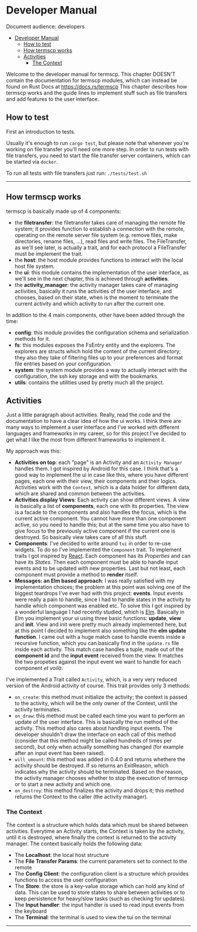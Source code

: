 # Developer Manual

Document audience: developers

- [Developer Manual](#developer-manual)
  - [How to test](#how-to-test)
  - [How termscp works](#how-termscp-works)
  - [Activities](#activities)
    - [The Context](#the-context)

Welcome to the developer manual for termscp. This chapter DOESN'T contain the documentation for termscp modules, which can instead be found on Rust Docs at <https://docs.rs/termscp>
This chapter describes how termscp works and the guide lines to implement stuff such as file transfers and add features to the user interface.

## How to test

First an introduction to tests.

Usually it's enough to run `cargo test`, but please note that whenever you're working on file transfer you'll need one more step.
In order to run tests with file transfers, you need to start the file transfer server containers, which can be started via `docker`.

To run all tests with file transfers just run: `./tests/test.sh`

---

## How termscp works

termscp is basically made up of 4 components:

- the **filetransfer**: the filetransfer takes care of managing the remote file system; it provides function to establish a connection with the remote, operating on the remote server file system (e.g. remove files, make directories, rename files, ...), read files and write files. The FileTransfer, as we'll see later, is actually a trait, and for each protocol a FileTransfer must be implement the trait.
- the **host**: the host module provides functions to interact with the local host file system.
- the **ui**: this module contains the implementation of the user interface, as we'll see in the next chapter, this is achieved through **activities**.
- the **activity_manager**: the activity manager takes care of managing activities, basically it runs the activities of the user interface, and chooses, based on their state, when is the moment to terminate the current activity and which activity to run after the current one.

In addition to the 4 main components, other have been added through the time:

- **config**: this module provides the configuration schema and serialization methods for it.
- **fs**: this modules exposes the FsEntry entity and the explorers. The explorers are structs which hold the content of the current directory; they also they take of filtering files up to your preferences and format file entries based on your configuration.
- **system**: the system module provides a way to actually interact with the configuration, the ssh key storage and with the bookmarks.
- **utils**: contains the utilities used by pretty much all the project.

## Activities

Just a little paragraph about activities. Really, read the code and the documentation to have a clear idea of how the ui works.
I think there are many ways to implement a user interface and I've worked with different languages and frameworks in my career, so for this project I've decided to get what I like the most from different frameworks to implement it.

My approach was this:

- **Activities on top**: each "page" is an Activity and an `Activity Manager` handles them. I got inspired by Android for this case. I think that's a good way to implement the ui in case like this, where you have different pages, each one with their view, their components and their logics. Activities work with the `Context`, which is a data holder for different data, which are shared and common between the activities.
- **Activities display Views**: Each activity can show different views. A view is basically a list of **components**, each one with its properties. The view is a facade to the components and also handles the focus, which is the current active component. You cannot have more than one component active, so you need to handle this; but at the same time you also have to give focus to the previously active component if the current one is destroyed. So basically view takes care of all this stuff.
- **Components**: I've decided to write around `tui` in order to re-use widgets. To do so I've implemented the `Component` trait. To implement traits I got inspired by [React](https://reactjs.org/). Each component has its *Properties* and can have its *States*. Then each component must be able to handle input events and to be updated with new properties. Last but not least, each component must provide a method to **render** itself.
- **Messages: an Elm based approach**: I was really satisfied with my implementation choices; the problem at this point was solving one of the biggest teardrops I've ever had with this project: **events**. Input events were really a pain to handle, since I had to handle states in the activity to handle which component was enabled etc. To solve this I got inspired by a wonderful language I had recently studied, which is [Elm](https://elm-lang.org/). Basically in Elm you implement your ui using three basic functions: **update**, **view** and **init**. View and init were pretty much already implemented here, but at this point I decided to implement also something like the **elm update function**. I came out with a huge match case to handle events inside a recursive function, which you can basically find in the `update.rs` file inside each activity. This match case handles a tuple, made out of the **component id** and the **input event** received from the view. It matches the two propeties against the input event we want to handle for each component *et voilà*.

I've implemented a Trait called `Activity`, which, is a very very reduced version of the Android activity of course.
This trait provides only 3 methods:

- `on_create`: this method must initialize the activity; the context is passed to the activity, which will be the only owner of the Context, until the activity terminates.
- `on_draw`: this method must be called each time you want to perform an update of the user interface. This is basically the run method of the activity. This method also cares about handling input events. The developer shouldn't draw the interface on each call of this method (consider that this method might be called hundreds of times per second), but only when actually something has changed (for example after an input event has been raised).
- `will_umount`: this method was added in 0.4.0 and returns whethere the activity should be destroyed. If so returns an ExitReason, which indicates why the activity should be terminated. Based on the reason, the activity manager chooses whether to stop the execution of termscp or to start a new activity and which one.
- `on_destroy`: this method finalizes the activity and drops it; this method returns the Context to the caller (the activity manager).

### The Context

The context is a structure which holds data which must be shared between activities. Everytime an Activity starts, the Context is taken by the activity, until it is destroyed, where finally the context is returned to the activity manager.
The context basically holds the following data:

- The **Localhost**: the local host structure
- The **File Transfer Params**: the current parameters set to connect to the remote
- The **Config Client**: the configuration client is a structure which provides functions to access the user configuration
- The **Store**: the store is a key-value storage which can hold any kind of data. This can be used to store states to share between activities or to keep persistence for heavy/slow tasks (such as checking for updates).
- The **Input handler**: the input handler is used to read input events from the keyboard
- The **Terminal**: the terminal is used to view the tui on the terminal

---
